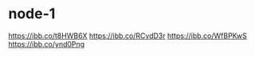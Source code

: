 # node-1

https://ibb.co/t8HWB6X
https://ibb.co/RCvdD3r
https://ibb.co/WfBPKwS
https://ibb.co/ynd0Png